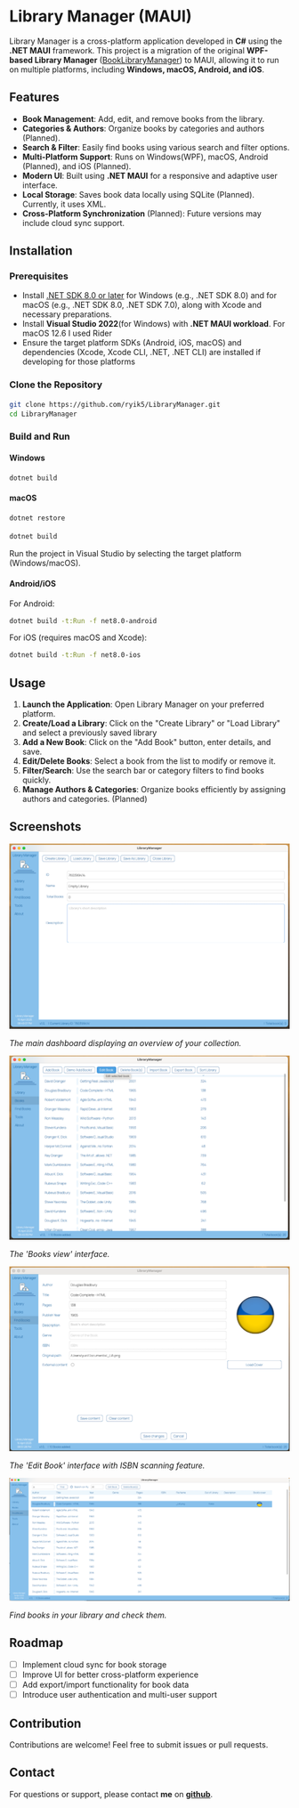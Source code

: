 # Library Manager (MAUI)

Library Manager is a cross-platform application developed in **C#** using the **.NET MAUI** framework. This project is a migration of the original **WPF-based Library Manager** ([BookLibraryManager](https://github.com/ryik5/BookLibraryManager)) to MAUI, allowing it to run on multiple platforms, including **Windows, macOS, Android, and iOS**.

## Features

- **Book Management**: Add, edit, and remove books from the library.
- **Categories & Authors**: Organize books by categories and authors (Planned).
- **Search & Filter**: Easily find books using various search and filter options.
- **Multi-Platform Support**: Runs on Windows(WPF), macOS, Android (Planned), and iOS (Planned).
- **Modern UI**: Built using **.NET MAUI** for a responsive and adaptive user interface.
- **Local Storage**: Saves book data locally using SQLite (Planned). Currently, it uses XML.
- **Cross-Platform Synchronization** (Planned): Future versions may include cloud sync support.

## Installation

### Prerequisites

- Install [.NET SDK 8.0 or later](https://dotnet.microsoft.com/download/dotnet/8.0) for Windows (e.g., .NET SDK 8.0) and for macOS (e.g., .NET SDK 8.0, .NET SDK 7.0), along with Xcode and necessary preparations. 
- Install **Visual Studio 2022**(for Windows) with **.NET MAUI workload**. For macOS 12.6 I used Rider
- Ensure the target platform SDKs (Android, iOS, macOS) and dependencies (Xcode, Xcode CLI, .NET, .NET CLI) are installed if developing for those platforms

### Clone the Repository

```sh
git clone https://github.com/ryik5/LibraryManager.git
cd LibraryManager
```

### Build and Run

#### Windows

```sh
dotnet build
```

#### macOS

```sh
dotnet restore

dotnet build
```

Run the project in Visual Studio by selecting the target platform (Windows/macOS).

#### Android/iOS

For Android:

```sh
dotnet build -t:Run -f net8.0-android
```

For iOS (requires macOS and Xcode):

```sh
dotnet build -t:Run -f net8.0-ios
```

## Usage

1. **Launch the Application**: Open Library Manager on your preferred platform.
2. **Create/Load a Library**: Click on the "Create Library" or "Load Library" and select a previously saved library
3. **Add a New Book**: Click on the "Add Book" button, enter details, and save.
4. **Edit/Delete Books**: Select a book from the list to modify or remove it.
5. **Filter/Search**: Use the search bar or category filters to find books quickly.
6. **Manage Authors & Categories**: Organize books efficiently by assigning authors and categories. (Planned)

## Screenshots

![Library](/docs/Library.png)

*The main dashboard displaying an overview of your collection.*

![Books View](/docs/Books.png)

*The 'Books view' interface.*

![Edit Book](/docs/EditBook.png)

*The 'Edit Book' interface with ISBN scanning feature.*

![Search Management](/docs/FindBooks.png)

*Find books in your library and check them.*


## Roadmap

- [ ] Implement cloud sync for book storage
- [ ] Improve UI for better cross-platform experience
- [ ] Add export/import functionality for book data
- [ ] Introduce user authentication and multi-user support

## Contribution

Contributions are welcome! Feel free to submit issues or pull requests.

## Contact

For questions or support, please contact **me** on **[github](https://github.com/ryik5)**.
